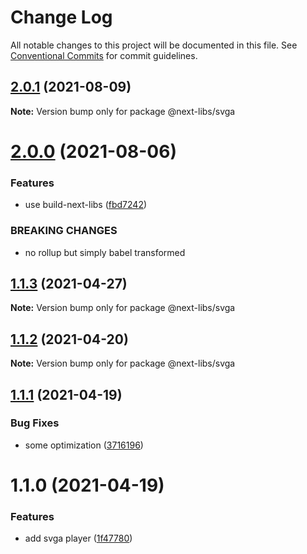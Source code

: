 # Change Log

All notable changes to this project will be documented in this file.
See [Conventional Commits](https://conventionalcommits.org) for commit guidelines.

## [2.0.1](https://github.com/easyops-cn/next-libs/compare/@next-libs/svga@2.0.0...@next-libs/svga@2.0.1) (2021-08-09)

**Note:** Version bump only for package @next-libs/svga

# [2.0.0](https://github.com/easyops-cn/next-libs/compare/@next-libs/svga@1.1.3...@next-libs/svga@2.0.0) (2021-08-06)

### Features

- use build-next-libs ([fbd7242](https://github.com/easyops-cn/next-libs/commit/fbd724251174363ac27974b1804ee5d56d6e3d7c))

### BREAKING CHANGES

- no rollup but simply babel transformed

## [1.1.3](https://github.com/easyops-cn/next-libs/compare/@next-libs/svga@1.1.2...@next-libs/svga@1.1.3) (2021-04-27)

**Note:** Version bump only for package @next-libs/svga

## [1.1.2](https://github.com/easyops-cn/next-libs/compare/@next-libs/svga@1.1.1...@next-libs/svga@1.1.2) (2021-04-20)

**Note:** Version bump only for package @next-libs/svga

## [1.1.1](https://github.com/easyops-cn/next-libs/compare/@next-libs/svga@1.1.0...@next-libs/svga@1.1.1) (2021-04-19)

### Bug Fixes

- some optimization ([3716196](https://github.com/easyops-cn/next-libs/commit/3716196511ffbe63e1993e3aa5f5e975a4342987))

# 1.1.0 (2021-04-19)

### Features

- add svga player ([1f47780](https://github.com/easyops-cn/next-libs/commit/1f47780286fd788da806ec6f88c1823a31098243))
